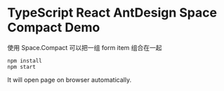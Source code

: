 TypeScript React AntDesign Space Compact Demo
=================================

使用 Space.Compact 可以把一组 form item 组合在一起

```
npm install
npm start
```

It will open page on browser automatically.
